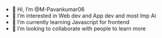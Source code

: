 - 👋 Hi, I’m @M-Pavankumar06
- 👀 I’m interested in Web dev and App dev and most Imp Ai
- 🌱 I’m currently learning Javascript for frontend
- 💞️ I’m looking to collaborate with people to learn more

<!---
M-Pavankumar06/M-Pavankumar06 is a ✨ special ✨ repository because its `README.md` (this file) appears on your GitHub profile.
You can click the Preview link to take a look at your changes.
--->
